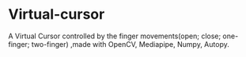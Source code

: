 # Virtual-cursor
A Virtual Cursor controlled by the finger movements(open; close; one-finger; two-finger) ,made with OpenCV, Mediapipe, Numpy, Autopy. 
